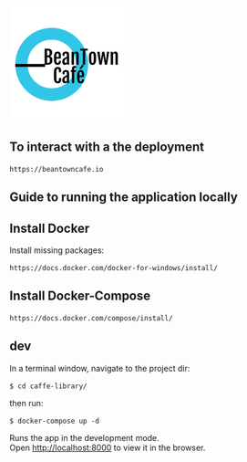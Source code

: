 ![BeanTown Café](client/src/static/images/logo.png)
## To interact with a the deployment
```
https://beantowncafe.io
```

## Guide to running the application locally

## Install Docker
Install missing packages:
```
https://docs.docker.com/docker-for-windows/install/
```

## Install Docker-Compose
```
https://docs.docker.com/compose/install/
```

## dev
In a terminal window, navigate to the project dir:
```
$ cd caffe-library/
```
then run:
```
$ docker-compose up -d
```

Runs the app in the development mode.<br />
Open [http://localhost:8000](http://localhost:8000/books) to view it in the browser.
